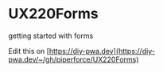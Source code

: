 # UX220Forms
getting started with forms

Edit this on [https://diy-pwa.dev](https://diy-pwa.dev/~/gh/piperforce/UX220Forms)
